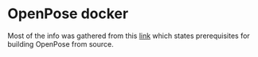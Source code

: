 # OpenPose docker

Most of the info was gathered from this [link](https://github.com/CMU-Perceptual-Computing-Lab/openpose/blob/master/doc/installation/1_prerequisites.md) 
which states prerequisites for building OpenPose from source. 
